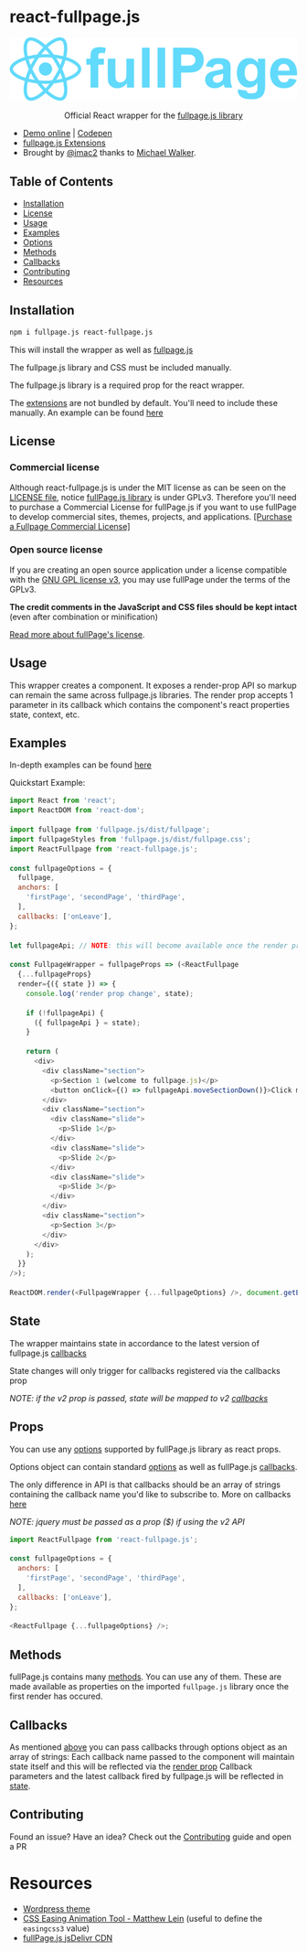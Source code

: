 # react-fullpage.js
![preview](./assets/images/react-fullpage-logo.png)

<p align="center">Official React wrapper for the <a target="_blank" href=""https://github.com/alvarotrigo/fullPage.js/">fullpage.js library</a></p>

- [Demo online](https://alvarotrigo.com/react-fullpage/) | [Codepen](https://codepen.io/alvarotrigo/pen/zpQmwq)
- [fullpage.js Extensions](https://alvarotrigo.com/fullPage/extensions/)
- Brought by [@imac2](https://twitter.com/imac2) thanks to [Michael Walker](https://github.com/cmswalker).

## Table of Contents
- [Installation](https://github.com/alvarotrigo/react-fullpage.js#installation)
- [License](https://github.com/alvarotrigo/react-fullpage.js#license)
- [Usage](https://github.com/alvarotrigo/react-fullpage.js#usage)
- [Examples](https://github.com/alvarotrigo/react-fullpage.js#examples)
- [Options](https://github.com/alvarotrigo/react-fullpage.js#options)
- [Methods](https://github.com/alvarotrigo/react-fullpage.js#methods)
- [Callbacks](https://github.com/alvarotrigo/react-fullpage.js#callbacks)
- [Contributing](https://github.com/alvarotrigo/fullPage.js#contributing)
- [Resources](https://github.com/alvarotrigo/fullPage.js#resources)

## Installation

```sh
npm i fullpage.js react-fullpage.js
```

This will install the wrapper as well as [fullpage.js](https://github.com/alvarotrigo/fullPage.js/)

The fullpage.js library and CSS must be included manually.

The fullpage.js library is a required prop for the react wrapper.

The [extensions](https://alvarotrigo.com/fullPage/extensions/) are not bundled by default. You'll need to include these manually. An example can be found [here](https://github.com/alvarotrigo/react-fullpage.js/blob/master/example/extensionExample.js)

## License

### Commercial license
Although react-fullpage.js is under the MIT license as can be seen on the [LICENSE file](https://github.com/alvarotrigo/react-fullpage.js/blob/master/LICENSE), notice [fullPage.js library](https://github.com/alvarotrigo/fullPage.js) is under GPLv3. Therefore you'll need to purchase a Commercial License for fullPage.js if you want to use fullPage to develop commercial sites, themes, projects, and applications. [[Purchase a Fullpage Commercial License]](https://alvarotrigo.com/fullPage/pricing/)

### Open source license
If you are creating an open source application under a license compatible with the [GNU GPL license v3](https://www.gnu.org/licenses/gpl-3.0.html), you may use fullPage under the terms of the GPLv3.

**The credit comments in the JavaScript and CSS files should be kept intact** (even after combination or minification)

[Read more about fullPage's license](https://alvarotrigo.com/fullPage/pricing/).

## Usage

This wrapper creates a <ReactFullpage /> component. It exposes a render-prop API so markup can remain the same across fullpage.js libraries. The render prop accepts 1 parameter in its callback which contains the component's react properties state, context, etc.

## Examples

In-depth examples can be found [here](https://github.com/alvarotrigo/react-fullpage.js/tree/master/example)

Quickstart Example:

```js
import React from 'react';
import ReactDOM from 'react-dom';

import fullpage from 'fullpage.js/dist/fullpage';
import fullpageStyles from 'fullpage.js/dist/fullpage.css';
import ReactFullpage from 'react-fullpage.js';

const fullpageOptions = {
  fullpage,
  anchors: [
    'firstPage', 'secondPage', 'thirdPage',
  ],
  callbacks: ['onLeave'],
};

let fullpageApi; // NOTE: this will become available once the render prop fires

const FullpageWrapper = fullpageProps => (<ReactFullpage
  {...fullpageProps}
  render={({ state }) => {
    console.log('render prop change', state);

    if (!fullpageApi) {
      ({ fullpageApi } = state);
    }

    return (
      <div>
        <div className="section">
          <p>Section 1 (welcome to fullpage.js)</p>
          <button onClick={() => fullpageApi.moveSectionDown()}>Click me to move down</button>
        </div>
        <div className="section">
          <div className="slide">
            <p>Slide 1</p>
          </div>
          <div className="slide">
            <p>Slide 2</p>
          </div>
          <div className="slide">
            <p>Slide 3</p>
          </div>
        </div>
        <div className="section">
          <p>Section 3</p>
        </div>
      </div>
    );
  }}
/>);

ReactDOM.render(<FullpageWrapper {...fullpageOptions} />, document.getElementById('react-root'));
```

## State

The wrapper maintains state in accordance to the latest version of fullpage.js [callbacks](https://github.com/alvarotrigo/fullPage.js#callbacks)

State changes will only trigger for callbacks registered via the callbacks prop

*NOTE: if the v2 prop is passed, state will be mapped to v2 [callbacks](https://github.com/alvarotrigo/fullPage.js/tree/v.2.7.5#callbacks)*

## Props

You can use any [options](https://github.com/alvarotrigo/fullPage.js#options) supported by fullPage.js library as react props.

Options object can contain standard [options](https://github.com/alvarotrigo/fullPage.js#options) as well as fullPage.js [callbacks](https://github.com/alvarotrigo/fullPage.js#callbacks).

The only difference in API is that callbacks should be an array of strings containing the callback name you'd like to subscribe to.
More on callbacks [here](https://github.com/alvarotrigo/react-fullpage.js#callbacks)

*NOTE: jquery must be passed as a prop ($) if using the v2 API*

```js
import ReactFullpage from 'react-fullpage.js';

const fullpageOptions = {
  anchors: [
    'firstPage', 'secondPage', 'thirdPage',
  ],
  callbacks: ['onLeave'],
};

<ReactFullpage {...fullpageOptions} />;

```

## Methods

fullPage.js contains many [methods](https://github.com/alvarotrigo/fullPage.js#methods).
You can use any of them. These are made available as properties on the imported `fullpage.js` library once the first render has occured.

## Callbacks

As mentioned [above](#props) you can pass callbacks through options object as an array of strings:
Each callback name passed to the component will maintain state itself and this will be reflected via the [render prop](#usage)
Callback parameters and the latest callback fired by fullpage.js will be reflected in [state](#state).

## Contributing

Found an issue? Have an idea? Check out the [Contributing](https://github.com/alvarotrigo/react-fullpage.js/blob/master/CONTRIBUTING.md) guide and open a PR


# Resources
- [Wordpress theme](https://alvarotrigo.com/fullPage/utils/wordpress.html)
- [CSS Easing Animation Tool - Matthew Lein](http://matthewlein.com/ceaser/) (useful to define the `easingcss3` value)
- [fullPage.js jsDelivr CDN](http://www.jsdelivr.com/#!jquery.fullpage)